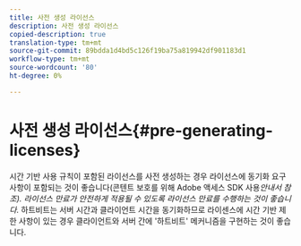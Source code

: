 ```yaml
---
title: 사전 생성 라이선스
description: 사전 생성 라이선스
copied-description: true
translation-type: tm+mt
source-git-commit: 89bdda1d4bd5c126f19ba75a819942df901183d1
workflow-type: tm+mt
source-wordcount: '80'
ht-degree: 0%

---
```



# 사전 생성 라이선스{#pre-generating-licenses}

시간 기반 사용 규칙이 포함된 라이선스를 사전 생성하는 경우 라이선스에 동기화 요구 사항이 포함되는 것이 좋습니다(콘텐트 보호를 위해 Adobe 액세스 SDK 사용&#x200B;*안내서 참조). 라이선스 만료가 안전하게 적용될 수 있도록 라이선스 만료를 수행하는 것이 좋습니다.* 하트비트는 서버 시간과 클라이언트 시간을 동기화하므로 라이센스에 시간 기반 제한 사항이 있는 경우 클라이언트와 서버 간에 &#39;하트비트&#39; 메커니즘을 구현하는 것이 좋습니다.
